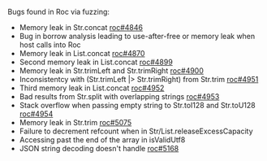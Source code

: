 Bugs found in Roc via fuzzing:

 - Memory leak in Str.concat [roc#4846](https://github.com/roc-lang/roc/issues/4856)
 - Bug in borrow analysis leading to use-after-free or memory leak when host calls into Roc
 - Memory leak in List.concat [roc#4870](https://github.com/roc-lang/roc/issues/4870)
 - Second memory leak in List.concat [roc#4899](https://github.com/roc-lang/roc/issues/4899)
 - Memory leak in Str.trimLeft and Str.trimRight [roc#4900](https://github.com/roc-lang/roc/issues/4900)
 - Inconsistentcy with (Str.trimLeft |> Str.trimRight) from Str.trim [roc#4951](https://github.com/roc-lang/roc/issues/4951)
 - Third memory leak in List.concat [roc#4952](https://github.com/roc-lang/roc/issues/4952)
 - Bad results from Str.split with overlapping strings [roc#4953](https://github.com/roc-lang/roc/issues/4953)
 - Stack overflow when passing empty string to Str.toI128 and Str.toU128 [roc#4954](https://github.com/roc-lang/roc/issues/4954)
 - Memory leak in Str.trim [roc#5075](https://github.com/roc-lang/roc/issues/5075)
 - Failure to decrement refcount when in Str/List.releaseExcessCapacity
 - Accessing past the end of the array in isValidUtf8
 - JSON string decoding doesn't handle [roc#5168](https://github.com/roc-lang/roc/issues/5168) 
 